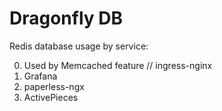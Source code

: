 # Dragonfly DB

Redis database usage by service:

0. Used by Memcached feature // ingress-nginx
1. Grafana
2. paperless-ngx
3. ActivePieces
